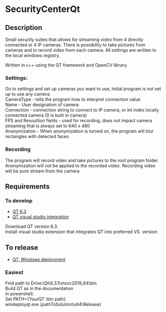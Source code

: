 # SecurityCenterQt

## Description
Small security suites that allows for streaming video from 4 directly connected or 4 IP cameras.
There is possibility to take pictures from cameras and to record video from each camera.
All settings are written to the local windows registry.

Written in c++ using the QT framework and OpenCV library.

### Settings:
Go to settings and set up cameras you want to use, initial program is not set up to use any camera. <br/>
CameraType - tells the program how to interpret connection value <br/>
Name - User designation of camera <br/>
Connection - connection string to connect to IP camera, or int index locally connected camera (0 is built in camera) <br/>
FPS and Resoultion fields - used for recording, does not impact camera streaming that is always set to 640 x 480 <br/>
Anonymization - When anonymization is turned on, the program will blur rectangles with detected faces. <br/>

### Recording
The program will record video and take pictures to the root program folder. <br/>
Anonymization will not be applied to the recorded video. Recording video will be pure stream from the camera

## Requirements
### To develop
- [QT 6.3](https://www.qt.io/download)
- [QT visual studio integration](https://www.qt.io/blog/qt-vs-tools-for-visual-studio-2022)

Download QT version 6.3. <br/>
Install visual studio extension that integrates QT into preferred VS. version

## To release
- [QT, Windows deployment](https://doc.qt.io/qt-6/windows-deployment.html#static-linking)
### Easiest
Find path to Drive:\Qt\6.3.1\msvc2019_64\bin <br/>
Build QT as in the documentation  <br/>
In powershell:  <br/>
Set PATH={YourQT \bin path} <br/>
windeployqt.exe  {pathToSolution\x64\Release} <br/>



  
  

  
